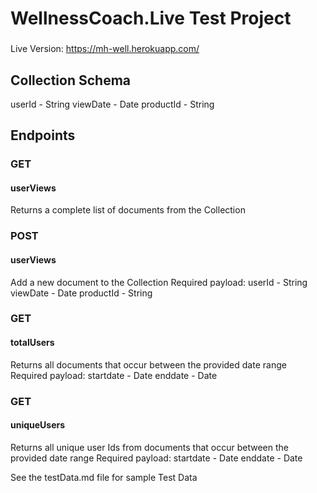 # WellnessCoach.Live Test Project
###

Live Version: https://mh-well.herokuapp.com/

## Collection Schema
userId - String
viewDate - Date
productId - String

## Endpoints
### GET
#### userViews
Returns a complete list of documents from the Collection

### POST
#### userViews
Add a new document to the Collection
Required payload:
userId - String
viewDate - Date
productId - String

### GET
#### totalUsers
Returns all documents that occur between the provided date range
Required payload:
startdate - Date
enddate - Date

### GET
#### uniqueUsers
Returns all unique user Ids from documents that occur between the provided date range
Required payload:
startdate - Date
enddate - Date

See the testData.md file for sample Test Data


